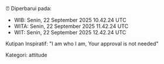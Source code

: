 ⏰ Diperbarui pada:
- WIB: Senin, 22 September 2025 10.42.24 UTC
- WITA: Senin, 22 September 2025 11.42.24 UTC
- WIT: Senin, 22 September 2025 12.42.24 UTC

Kutipan Inspiratif:
"I am who I am, Your approval is not needed"


Kategori: attitude

